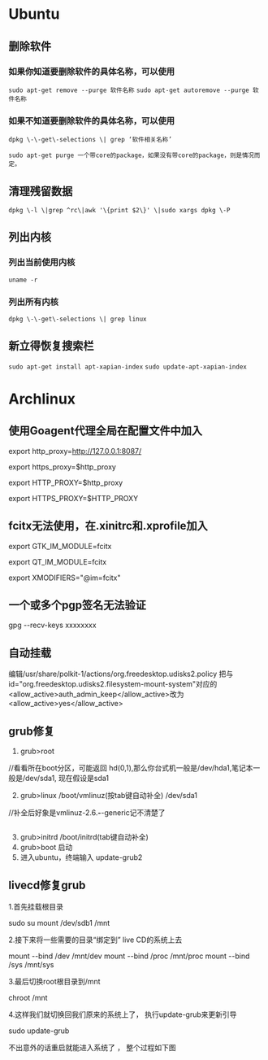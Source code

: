 # Ubuntu

## 删除软件

### 如果你知道要删除软件的具体名称，可以使用

`sudo apt-get remove --purge 软件名称`
`sudo apt-get autoremove --purge 软件名称`

### 如果不知道要删除软件的具体名称，可以使用

`dpkg \-\-get\-selections \| grep ‘软件相关名称’`

`sudo apt-get purge 一个带core的package，如果没有带core的package，则是情况而定。`

## 清理残留数据

`dpkg \-l \|grep ^rc\|awk '\{print $2\}' \|sudo xargs dpkg \-P`

## 列出内核

### 列出当前使用内核

`uname -r`

### 列出所有内核

`dpkg \-\-get\-selections \| grep linux`

## 新立得恢复搜索栏

`sudo apt-get install apt-xapian-index`
`sudo update-apt-xapian-index`

# Archlinux

## 使用Goagent代理全局在配置文件中加入

export http\_proxy=http://127.0.0.1:8087/

export https\_proxy=$http\_proxy

export HTTP\_PROXY=$http\_proxy

export HTTPS\_PROXY=$HTTP\_PROXY

## fcitx无法使用，在.xinitrc和.xprofile加入

export GTK\_IM\_MODULE=fcitx

export QT\_IM\_MODULE=fcitx

export XMODIFIERS="@im=fcitx"

## 一个或多个pgp签名无法验证

gpg --recv-keys xxxxxxxx

## 自动挂载

编辑/usr/share/polkit-1/actions/org.freedesktop.udisks2.policy
把与id="org.freedesktop.udisks2.filesystem-mount-system"对应的
<allow\_active>auth\_admin\_keep</allow\_active>改为
<allow\_active>yes</allow\_active>

## grub修复

1. grub>root

//看看所在boot分区，可能返回 hd(0,1),那么你台式机一般是/dev/hda1,笔记本一般是/dev/sda1, 现在假设是sda1

2. grub>linux /boot/vmlinuz(按tab键自动补全) /dev/sda1

//补全后好象是vmlinuz-2.6.**-**-generic记不清楚了

```

```

3. grub>initrd /boot/initrd(tab键自动补全)
4. grub>boot 启动
5. 进入ubuntu，终端输入 update-grub2

## livecd修复grub

1.首先挂载根目录

sudo su
mount /dev/sdb1 /mnt

2.接下来将一些需要的目录“绑定到” live CD的系统上去

mount --bind /dev /mnt/dev
mount --bind /proc /mnt/proc
mount --bind /sys /mnt/sys

3.最后切换root根目录到/mnt

chroot /mnt

4.这样我们就切换回我们原来的系统上了， 执行update-grub来更新引导

sudo update-grub

不出意外的话重启就能进入系统了 ， 整个过程如下图
